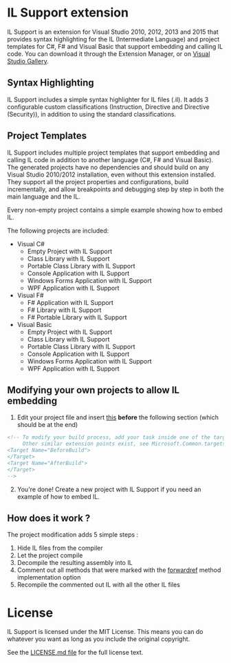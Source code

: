 IL Support extension
====================

IL Support is an extension for Visual Studio 2010, 2012, 2013 and 2015 that provides syntax highlighting for the IL (Intermediate Language) and project templates for C#, F# and Visual Basic that support embedding and calling IL code. You can download it through the Extension Manager, or on [Visual Studio Gallery](http://visualstudiogallery.msdn.microsoft.com/44034a7b-143d-4b51-b7bc-99aa656ba137).

Syntax Highlighting
-------------------

IL Support includes a simple syntax highlighter for IL files (.il). It adds 3 configurable custom classifications (Instruction, Directive and Directive (Security)), in addition to using the standard classifications.

Project Templates
-----------------

IL Support includes multiple project templates that support embedding and calling IL code in addition to another language (C#, F# and Visual Basic). The generated projects have no dependencies and should build on any Visual Studio 2010/2012 installation, even without this extension installed. They support all the project properties and configurations, build incrementally, and allow breakpoints and debugging step by step in both the main language and the IL.

Every non-empty project contains a simple example showing how to embed IL.

The following projects are included:

  * Visual C#
    * Empty Project with IL Support
    * Class Library with IL Support
    * Portable Class Library with IL Support
    * Console Application with IL Support
    * Windows Forms Application with IL Support
    * WPF Application with IL Support
  * Visual F#
    * F# Application with IL Support
    * F# Library with IL Support
    * F# Portable Library with IL Support
  * Visual Basic
    * Empty Project with IL Support
    * Class Library with IL Support
    * Portable Class Library with IL Support
    * Console Application with IL Support
    * Windows Forms Application with IL Support
    * WPF Application with IL Support

Modifying your own projects to allow IL embedding
-------------------------------------------------

  1. Edit your project file and insert [this](https://raw.github.com/ins0mniaque/ILSupport/master/IL%20Support.ProjectTemplates/IL%20Support.targets) __before__ the following section (which should be at the end)
```xml
<!-- To modify your build process, add your task inside one of the targets below and uncomment it.
     Other similar extension points exist, see Microsoft.Common.targets.
<Target Name="BeforeBuild">
</Target>
<Target Name="AfterBuild">
</Target>
-->
```

  2. You're done! Create a new project with IL Support if you need an example of how to embed IL.

How does it work ?
------------------

The project modification adds 5 simple steps :

  1. Hide IL files from the compiler
  2. Let the project compile
  3. Decompile the resulting assembly into IL
  4. Comment out all methods that were marked with the [forwardref](http://msdn.microsoft.com/en-us/library/system.runtime.compilerservices.methodimploptions%28v=vs.110%29.aspx) method implementation option
  5. Recompile the commented out IL with all the other IL files

License
=======

IL Support is licensed under the MIT License. This means you can do whatever you want as long as you include the original copyright.

See the [LICENSE.md file](https://github.com/ins0mniaque/ILSupport/blob/master/LICENSE.md) for the full license text.
